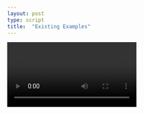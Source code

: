 ```yaml
---
layout: post
type: script
title:  "Existing Examples"
---
```

<section>
<video controls="">
  <source src="{{site.baseurl}}/videos/otherexamples.m4v" type="video/mp4">
</video>
</section>